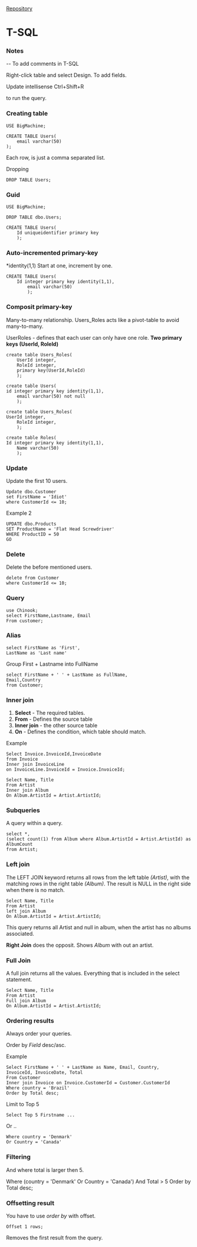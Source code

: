 
[Repository](https://github.com/mikejakobsen/t-sql)

# T-SQL


### Notes

-- To add comments in T-SQL

Right-click table and select Design. To add fields.

Update intellisense Ctrl+Shift+R

<F5> to run the query.

### Creating table

	USE BigMachine;

	CREATE TABLE Users(
		email varchar(50)
	);

Each row, is just a comma separated list.

Dropping

	DROP TABLE Users;


### Guid

	USE BigMachine;

	DROP TABLE dbo.Users;

	CREATE TABLE Users(
		Id uniqueidentifier primary key
		);

### Auto-incremented primary-key

*identity(1,1) Start at one, increment by one.

	CREATE TABLE Users(
		Id integer primary key identity(1,1),
			email varchar(50)
			);

### Composit primary-key

Many-to-many relationship. Users_Roles acts like a pivot-table to avoid many-to-many.

UserRoles - defines that each user can only have one role.
**Two primary keys (UserId, RoleId)**

	create table Users_Roles(
		UserId integer,
		RoleId integer,
		primary key(UserId,RoleId)
		);

	create table Users(
	id integer primary key identity(1,1),
		email varchar(50) not null
		);

	create table Users_Roles(
	UserId integer,
		RoleId integer,
		);

	create table Roles(
	Id integer primary key identity(1,1),
		Name varchar(50)
		);

### Update
Update the first 10 users.

	Update dbo.Customer
	set FirstName = 'Idiot'
	where CustomerId <= 10;

Example 2

	UPDATE dbo.Products
	SET ProductName = 'Flat Head Screwdriver'
	WHERE ProductID = 50
	GO

### Delete

Delete the before mentioned users.

	delete from Customer
	where CustomerId <= 10;

### Query

	use Chinook;
	select FirstName,Lastname, Email
	From customer;

### Alias

	select FirstName as 'First',
	LastName as 'Last name'

Group First + Lastname into FullName

	select FirstName + ' ' + LastName as FullName,
	Email,Country
	from Customer;

### Inner join

1. **Select** - The required tables.
2. **From** - Defines the source table
3. **Inner join** - the other source table
4. **On** - Defines the condition, which table should match.

Example

	Select Invoice.InvoiceId,InvoiceDate
	from Invoice
	Inner join InvoiceLine
	on InvoiceLine.InvoiceId = Invoice.InvoiceId;

	Select Name, Title
	From Artist
	Inner join Album
	On Album.ArtistId = Artist.ArtistId;

### Subqueries
A query within a query.

	select *,
	(select count(1) from Album where Album.ArtistId = Artist.ArtistId) as AlbumCount
	from Artist;

### Left join

The LEFT JOIN keyword returns all rows from the left table *(Artist)*, with the matching rows in the right table *(Album)*. The result is NULL in the right side when there is no match.

	Select Name, Title
	From Artist
	left join Album
	On Album.ArtistId = Artist.ArtistId;

This query returns all Artist and null in album, when the artist has no albums associated.

**Right Join** does the opposit. Shows *Album* with out an artist.

### Full Join

A full join returns all the values. Everything that is included in the select statement.

	Select Name, Title
	From Artist
	Full join Album
	On Album.ArtistId = Artist.ArtistId;

### Ordering results
Always order your queries.

Order by *Field* desc/asc.

Example

	Select FirstName + ' ' + LastName as Name, Email, Country,
	InvoiceId, InvoiceDate, Total
	From Customer
	Inner join Invoice on Invoice.CustomerId = Customer.CustomerId
	Where country = 'Brazil'
	Order by Total desc;

Limit to Top 5

	Select Top 5 Firstname ...

Or ..

	Where country = 'Denmark'
	Or Country = 'Canada'

### Filtering
And where total is larger then 5.

Where (country = 'Denmark'
Or Country = 'Canada')
And Total > 5
Order by Total desc;

### Offsetting result
You have to use *order by* with offset.

	Offset 1 rows;

Removes the first result from the query.

